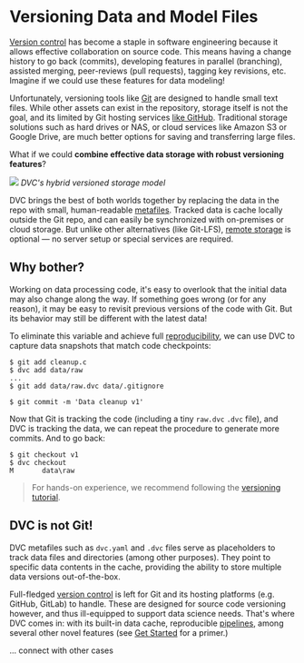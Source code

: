 # Versioning Data and Model Files

[Version control](https://en.wikipedia.org/wiki/Version_control) has become a
staple in software engineering because it allows effective collaboration on
source code. This means having a change history to go back (commits), developing
features in parallel (branching), assisted merging, peer-reviews (pull
requests), tagging key revisions, etc. Imagine if we could use these features
for data modeling!

Unfortunately, versioning tools like [Git](https://git-scm.com/) are designed to
handle small text files. While other assets can exist in the repository, storage
itself is not the goal, and its limited by Git hosting services
[like GitHub](https://docs.github.com/en/github/managing-large-files/what-is-my-disk-quota).
Traditional storage solutions such as hard drives or NAS, or cloud services like
Amazon S3 or Google Drive, are much better options for saving and transferring
large files.

What if we could **combine effective data storage with robust versioning
features**?

![](/img/model-versioning-diagram.png) _DVC's hybrid versioned storage model_

DVC brings the best of both worlds together by replacing the data in the repo
with small, human-readable
[metafiles](/doc/user-guide/dvc-files-and-directories). Tracked data is
<abbr>cache</abbr> locally outside the Git repo, and can easily be synchronized
with on-premises or cloud storage. But unlike other alternatives (like Git-LFS),
[remote storage](/doc/command-reference/remote) is optional — no server setup or
special services are required.

## Why bother?

Working on data processing code, it's easy to overlook that the initial data may
also change along the way. If something goes wrong (or for any reason), it may
be easy to revisit previous versions of the code with Git. But its behavior may
still be different with the latest data!

To eliminate this variable and achieve full
[reproducibility](/doc/start/data-pipelines), we can use DVC to capture data
snapshots that match code checkpoints:

```dvc
$ git add cleanup.c
$ dvc add data/raw
...
$ git add data/raw.dvc data/.gitignore

$ git commit -m 'Data cleanup v1'
```

Now that Git is tracking the code (including a tiny `raw.dvc` `.dvc` file), and
DVC is tracking the data, we can repeat the procedure to generate more commits.
And to go back:

```dvc
$ git checkout v1
$ dvc checkout
M       data\raw
```

> For hands-on experience, we recommend following the
> [versioning tutorial](/doc/use-cases/versioning-data-and-model-files).

## DVC is not Git!

DVC metafiles such as `dvc.yaml` and `.dvc` files serve as placeholders to track
data files and directories (among other purposes). They point to specific data
contents in the <abbr>cache</abbr>, providing the ability to store multiple data
versions out-of-the-box.

Full-fledged
[version control](https://git-scm.com/book/en/v2/Getting-Started-About-Version-Control)
is left for Git and its hosting platforms (e.g. GitHub, GitLab) to handle. These
are designed for source code versioning however, and thus ill-equipped to
support data science needs. That's where DVC comes in: with its built-in data
<abbr>cache</abbr>, reproducible [pipelines](/doc/start/data-pipelines), among
several other novel features (see [Get Started](/doc/start/) for a primer.)

... connect with other cases
